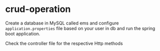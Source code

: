 # crud-operation

Create a database in MySQL called ems and configure `application.properties` file based on your user in db and run the spring boot application.

Check the controller file for the respective Http methods
